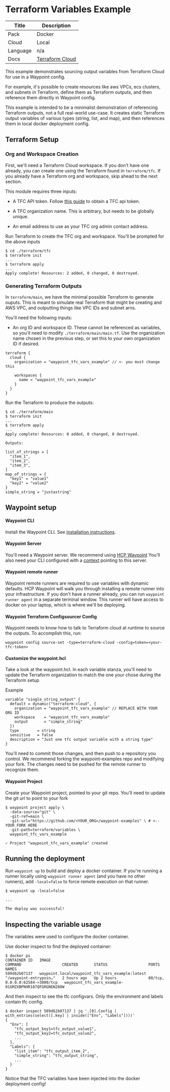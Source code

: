 # Terraform Variables Example

|Title| Description                                                                          |
|---|--------------------------------------------------------------------------------------|
|Pack| Docker                                                                               |
|Cloud| Local                                                                                |
|Language| n/a                                                                                  |
|Docs| [Terraform Cloud](https://developer.hashicorp.com/waypoint/plugins/terraform-cloud)                     |

This example demonstrates sourcing output variables from Terraform Cloud for use in a Waypoint config.

For example, it's possible to create resources like aws VPCs, ecs clusters, and subnets in Terraform,
define them as Terraform outputs, and then reference them directly in Waypoint config.

This example is intended to be a minimalist demonstration of referencing Terraform outputs, not a full
real-world use-case. It creates static Terraform output variables of various types (string, list, and map), and then references
them in local docker deployment config.

## Terraform Setup

### Org and Workspace Creation

First, we'll need a Terraform Cloud workspace. If you don't have one already, you can create one
using the Terraform found in `terraform/tfc`. If you already have a Terraform org and workspace,
skip ahead to the next section.

This module requires three inputs:

- A TFC API token. Follow [this guide](https://developer.hashicorp.com/terraform/cloud-docs/users-teams-organizations/api-tokens)
to obtain a TFC api token.

- A TFC organization name. This is arbitrary, but needs to be globally unique.

- An email address to use as your TFC org admin contact address.

Run Terraform to create the TFC org and workspace. You'll be prompted for the above inputs

```shell
$ cd ./terraform/tfc
$ terraform init
...
$ terraform apply
...
Apply complete! Resources: 2 added, 0 changed, 0 destroyed.
```

### Generating Terraform Outputs

In `terraform/main`, we have the minimal possible Terraform to generate ouputs. This is meant to simulate
real Terraform that might be creating and AWS VPC, and outputting things like VPC IDs and subnet arns.

You'll need the following inputs:

- An org ID and workspace ID. These cannot be referenced as variables, so you'll need to modify 
`./terraform/main/main.tf`. Use the organization name chosen in the previous step, or set this
to your own organization ID if desired.

```hcl
terraform {
  cloud {
    organization = "waypoint_tfc_vars_example" // <- you must change this

    workspaces {
      name = "waypoint_tfc_vars_example"
    }
  }
}
```

Run the Terraform to produce the outputs:
```shell
$ cd ./terraform/main
$ terraform init
...
$ terraform apply
...
Apply complete! Resources: 0 added, 0 changed, 0 destroyed.

Outputs:

list_of_strings = [
  "item_1",
  "item_2",
  "item_3",
]
map_of_strings = {
  "key1" = "value1"
  "key2" = "value2"
}
simple_string = "justastring"
```

## Waypoint setup

#### Waypoint CLI

Install the Waypoint CLI. See [installation instructions](https://developer.hashicorp.com/waypoint/tutorials/get-started-docker/get-started-install).

#### Waypoint Server

You'll need a Waypoint server. We recommend using [HCP Waypoint](https://cloud.hashicorp.com/products/waypoint)
You'll also need your CLI configured with a [context](https://developer.hashicorp.com/waypoint/commands/context-create)
pointing to this server.

#### Waypoint remote runner

Waypoint remote runners are required to use variables with dynamic defaults. HCP Waypoint will 
walk you through installing a remote runner into your infrastructure. If you don't have
a runner already, you can run `waypoint runner agent` in a separate terminal window. This
runner will have access to docker on your laptop, which is where we'll be deploying.

#### Waypoint Terraform Configsourcer Config

Waypoint needs to know how to talk to Terraform cloud at runtime to source the outputs. 
To accomplish this, run:

```shell
waypoint config source-set -type=terraform-cloud -config=token=<your-tfc-token>
```
#### Customize the waypoint.hcl


Take a look at the waypoint.hcl. In each variable stanza, you'll need to update the
Terraform organization to match the one your chose during the Terraform setup

Example
```hcl
variable "single_string_output" {
  default = dynamic("terraform-cloud", {
    organization = "waypoint_tfc_vars_example" // REPLACE WITH YOUR ORG ID
    workspace    = "waypoint_tfc_vars_example"
    output       = "simple_string"
  })
  type        = string
  sensitive   = false
  description = "Just one tfc output variable with a string type"
}
```

You'll need to commit those changes, and then push to a repository you control. We recommend
forking the waypoint-examples repo and modifying your fork. The changes need to be 
pushed for the remote runner to recognize them.

#### Waypoint Project

Create your Waypoint project, pointed to your git repo. You'll need to update the git
url to point to your fork

```shell
$ waypoint project apply \
  -data-source="git" \
  -git-ref=main \
  -git-url="https://github.com/<YOUR_ORG>/waypoint-examples" \ # <-- YOUR FORK HERE
  -git-path=terraform/variables \
  waypoint_tfc_vars_example
  
✓ Project "waypoint_tfc_vars_example" created
```

## Running the deployment

Run `waypoint up` to build and deploy a docker container. If you're running a runner locally
using `waypoint runner agent` (and you have no other runners), add `-local=false` to force
remote execution on that runner. 

```shell
$ waypoint up -local=false

...

The deploy was successful!
```

## Inspecting the variable usage

The variables were used to configure the docker container. 

Use docker inspect to find the deployed container:

```shell
$ docker ps
CONTAINER ID   IMAGE                                             COMMAND                  CREATED       STATUS                  PORTS                             NAMES
589d62b07137   waypoint.local/waypoint_tfc_vars_example:latest   "/waypoint-entrypoin…"   2 hours ago   Up 2 hours              80/tcp, 0.0.0.0:62584->3000/tcp   waypoint_tfc_vars_example-01GMZXBPN9R187QFGRGNEN288W

```

And then inspect to see the tfc configvars. Only the environment and labels contain tfc config.

```shell
$ docker inspect 589d62b07137 | jq '.[0].Config | with_entries(select([.key] | inside(["Env", "Labels"])))'
{
  "Env": [
    "tfc_output_key1=tfc_output_value1",
    "tfc_output_key2=tfc_output_value2",
    ...
  ],
  "Labels": {
    "list_item": "tfc_output_item_2",
    "simple_string": "tfc_output_string",
    ...
  }
}
```

Notice that the TFC variables have been injected into the docker deployment config!
